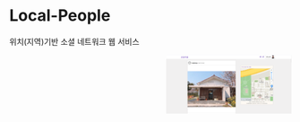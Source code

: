 # Local-People
위치(지역)기반 소셜 네트워크 웹 서비스

<img align="right" style="width:14rem; height:auto;" src="https://github.com/jeongmin1217/Local-People/blob/main/lcpp1.PNG"/>
